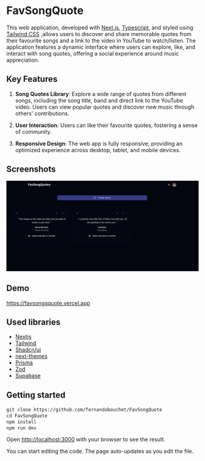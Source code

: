# FavSongQuote

This web application, developed with [Next.js](https://nextjs.org/), [Typescript](https://www.typescriptlang.org/), and styled using [Tailwind CSS](https://tailwindcss.com/) ,allows users to discover and share memorable quotes from their favourite songs and a link to the video in YouTube to watch/listen. The application features a dynamic interface where users can explore, like, and interact with song quotes, offering a social experience around music appreciation. 


## Key Features

1. **Song Quotes Library**: Explore a wide range of quotes from different songs, including the song title, band and direct link to the YouTube video. Users can view popular quotes and discover new music through others' contributions.

2. **User Interaction**: Users can like their favourite quotes, fostering a sense of community. 

3. **Responsive Design**: The web app is fully responsive, providing an optimized experience across desktop, tablet, and mobile devices.

## Screenshots

![App Screenshot](https://raw.githubusercontent.com/fernandobouchet/FavSongQuote/refs/heads/main/preview.webp)

## Demo
https://favsongsquote.vercel.app

## Used libraries

- [Nextjs](https://nextjs.org/)
- [Tailwind](https://tailwindcss.com/)
- [Shadcn/ui](https://ui.shadcn.com/)
- [next-themes](https://www.npmjs.com/package/next-themes)
- [Prisma](https://www.prisma.io/)
- [Zod](https://zod.dev/)
- [Supabase](https://supabase.com/)


## Getting started

```
git clone https://github.com/fernandobouchet/FavSongQuote
cd FavSongQuote
npm install
npm run dev
```

Open [http://localhost:3000](http://localhost:3000) with your browser to see the result.

You can start editing the code. The page auto-updates as you edit the file.

